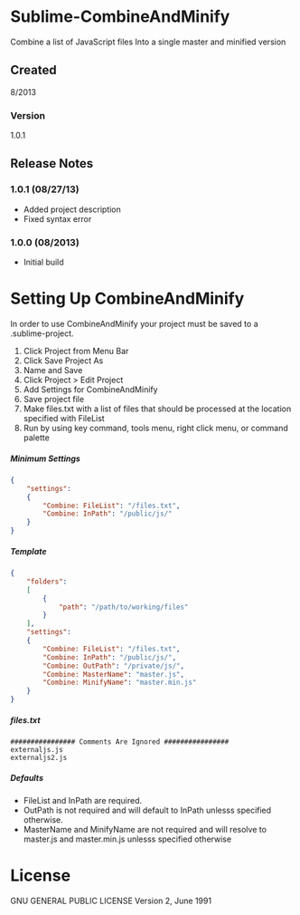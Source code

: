 # Sublime-CombineAndMinify

Combine a list of JavaScript files Into a single master and minified version

## Created

8/2013

### Version

1.0.1

## Release Notes

### 1.0.1 (08/27/13)        

- Added project description
- Fixed syntax error

### 1.0.0 (08/2013)

- Initial build

# Setting Up CombineAndMinify

In order to use CombineAndMinify your project must be saved to a .sublime-project. 

1. Click Project from Menu Bar
2. Click Save Project As
3. Name and Save
4. Click Project > Edit Project
5. Add Settings for CombineAndMinify
6. Save project file
7. Make files.txt with a list of files that should be processed at the location specified with FileList
8. Run by using key command, tools menu, right click menu, or command palette


##### Minimum Settings
```json
{
	"settings":
	{
		"Combine: FileList": "/files.txt",
		"Combine: InPath": "/public/js/"
	}
}
```

##### Template
```json
{
	"folders":
	[
		{
			"path": "/path/to/working/files"
		}
	],
	"settings":
	{
		"Combine: FileList": "/files.txt",
		"Combine: InPath": "/public/js/",
		"Combine: OutPath": "/private/js/",
		"Combine: MasterName": "master.js",
		"Combine: MinifyName": "master.min.js"
	}
}
```

##### files.txt

```
################ Comments Are Ignored ################
externaljs.js
externaljs2.js
```

##### Defaults

- FileList and InPath are required. 
- OutPath is not required and will default to InPath unlesss specified otherwise. 
- MasterName and MinifyName are not required and will resolve to master.js and master.min.js unlesss specified otherwise

# License

GNU GENERAL PUBLIC LICENSE Version 2, June 1991